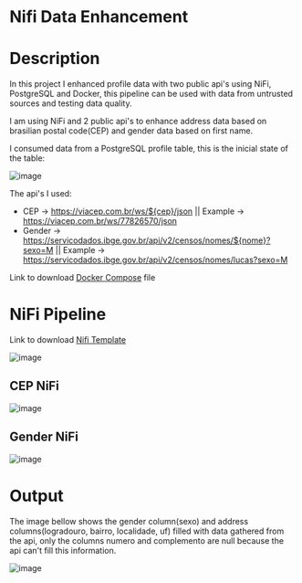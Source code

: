 # Nifi Data Enhancement

# Description

In this project I enhanced profile data with two public api's using NiFi, PostgreSQL and Docker, this pipeline can be used with data from untrusted sources and testing data quality.

I am using NiFi and 2 public api's to enhance address data based on brasilian postal code(CEP) and gender data based on first name.

I consumed data from a PostgreSQL profile table, this is the inicial state of the table:

![image](https://user-images.githubusercontent.com/84144559/172464615-f49199b1-8840-48fe-8413-958850c0701d.png)

The api's I used:

- CEP -> https://viacep.com.br/ws/${cep}/json || Example -> https://viacep.com.br/ws/77826570/json
- Gender -> https://servicodados.ibge.gov.br/api/v2/censos/nomes/${nome}?sexo=M || Example -> https://servicodados.ibge.gov.br/api/v2/censos/nomes/lucas?sexo=M

Link to download [Docker Compose](https://github.com/lucasjmorgado/DE-NiFi-CEP/blob/main/docker_compose.yml) file

# NiFi Pipeline

Link to download [Nifi Template](https://github.com/lucasjmorgado/DE-NiFi-CEP/blob/main/data_enhance_final.xml)

![image](https://user-images.githubusercontent.com/84144559/172483504-75e18c1e-c4b8-45d6-8954-56349c25332c.png)

## CEP NiFi

![image](https://user-images.githubusercontent.com/84144559/172464940-74c3864b-f0d7-46d2-95af-d4b8cf29c764.png)

## Gender NiFi

![image](https://user-images.githubusercontent.com/84144559/172465093-c607f18e-ca38-4a15-8686-77e3a975642d.png)

# Output

The image bellow shows the gender column(sexo) and address columns(logradouro, bairro, localidade, uf) filled with data gathered from the api, only the columns numero and complemento are null because the api can't fill this information.

![image](https://user-images.githubusercontent.com/84144559/172466236-4460504d-6fab-4114-b73a-41d6957ab3e5.png)



